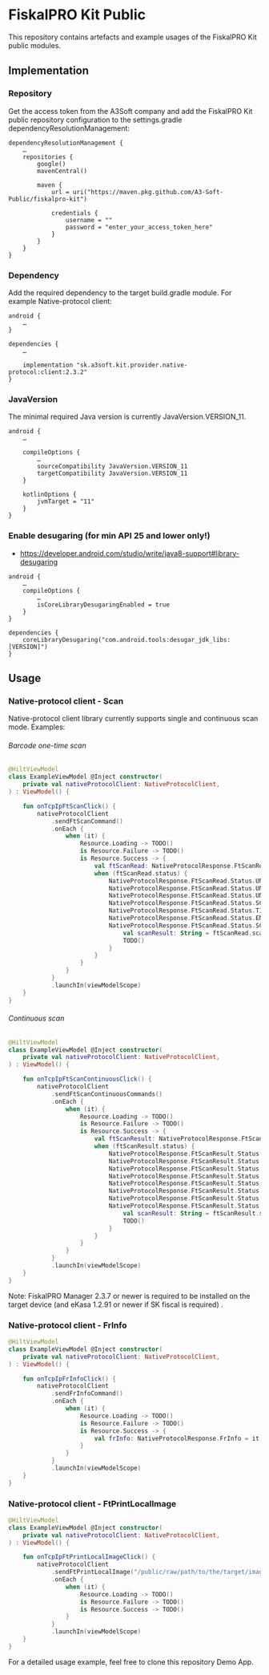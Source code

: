 # FiskalPRO Kit Public

This repository contains artefacts and example usages of the FiskalPRO Kit public modules.

## Implementation

### Repository

Get the access token from the A3Soft company and add the FiskalPRO Kit public repository configuration to the settings.gradle dependencyResolutionManagement:

```
dependencyResolutionManagement {
    …
    repositories {
        google()
        mavenCentral()

        maven {
            url = uri("https://maven.pkg.github.com/A3-Soft-Public/fiskalpro-kit")

            credentials {
                username = ""
                password = "enter_your_access_token_here"
            }
        }
    }
}
```

### Dependency

Add the required dependency to the target build.gradle module. For example Native-protocol client:

```
android {
    …
}

dependencies {
    …

    implementation "sk.a3soft.kit.provider.native-protocol:client:2.3.2"
}
```

### JavaVersion

The minimal required Java version is currently JavaVersion.VERSION_11.

```
android {
    …

    compileOptions {
        …
        sourceCompatibility JavaVersion.VERSION_11
        targetCompatibility JavaVersion.VERSION_11
    }

    kotlinOptions {
        jvmTarget = "11"
    }
}

```


### Enable desugaring (for min API 25 and lower only!)

* https://developer.android.com/studio/write/java8-support#library-desugaring

```
android {
    …
    compileOptions {
        …
        isCoreLibraryDesugaringEnabled = true
    }
}

dependencies {
    coreLibraryDesugaring("com.android.tools:desugar_jdk_libs:[VERSION]")
}
```

## Usage

### Native-protocol client - Scan 

Native-protocol client library currently supports single and continuous scan mode. Examples:

###### Barcode one-time scan

```kotlin
@HiltViewModel
class ExampleViewModel @Inject constructor(
    private val nativeProtocolClient: NativeProtocolClient,
) : ViewModel() {

    fun onTcpIpFtScanClick() {
        nativeProtocolClient
            .sendFtScanCommand()
            .onEach {
                when (it) {
                    Resource.Loading -> TODO()
                    is Resource.Failure -> TODO()
                    is Resource.Success -> {
                        val ftScanRead: NativeProtocolResponse.FtScanRead = it.data
                        when (ftScanRead.status) {
                            NativeProtocolResponse.FtScanRead.Status.UNKNOWN -> TODO()
                            NativeProtocolResponse.FtScanRead.Status.UNSUPPORTED_MODE -> TODO()
                            NativeProtocolResponse.FtScanRead.Status.UNSUPPORTED_CAMERA -> TODO()
                            NativeProtocolResponse.FtScanRead.Status.SCAN_ERROR -> TODO()
                            NativeProtocolResponse.FtScanRead.Status.TIMEOUT -> TODO()
                            NativeProtocolResponse.FtScanRead.Status.ENDED_BY_USER -> TODO()
                            NativeProtocolResponse.FtScanRead.Status.SCANNED -> {
                                val scanResult: String = ftScanRead.scanResult
                                TODO()
                            }
                        }
                    }
                }
            }
            .launchIn(viewModelScope)
    }
}
```

###### Continuous scan

```kotlin
@HiltViewModel
class ExampleViewModel @Inject constructor(
    private val nativeProtocolClient: NativeProtocolClient,
) : ViewModel() {

    fun onTcpIpFtScanContinuousClick() {
        nativeProtocolClient
            .sendFtScanContinuousCommands()
            .onEach {
                when (it) {
                    Resource.Loading -> TODO()
                    is Resource.Failure -> TODO()
                    is Resource.Success -> {
                        val ftScanResult: NativeProtocolResponse.FtScanResult = it.data
                        when (ftScanResult.status) {
                            NativeProtocolResponse.FtScanResult.Status.UNKNOWN -> TODO()
                            NativeProtocolResponse.FtScanResult.Status.UNSUPPORTED_CAMERA -> TODO()
                            NativeProtocolResponse.FtScanResult.Status.SCAN_ERROR -> TODO()
                            NativeProtocolResponse.FtScanResult.Status.TIMEOUT -> TODO()
                            NativeProtocolResponse.FtScanResult.Status.ENDED_BY_USER -> TODO()
                            NativeProtocolResponse.FtScanResult.Status.SCANNER_NOT_OPENED -> TODO()
                            NativeProtocolResponse.FtScanResult.Status.NEW_DATA_NOT_AVAILABLE -> TODO()
                            NativeProtocolResponse.FtScanResult.Status.SCANNED -> {
                                val scanResult: String = ftScanResult.scanResult
                                TODO()
                            }
                        }
                    }
                }
            }
            .launchIn(viewModelScope)
    }
}
```

Note: FiskalPRO Manager 2.3.7 or newer is required to be installed on the target device (and eKasa 1.2.91 or newer if SK fiscal is required) .

### Native-protocol client - FrInfo

```kotlin
@HiltViewModel
class ExampleViewModel @Inject constructor(
    private val nativeProtocolClient: NativeProtocolClient,
) : ViewModel() {

    fun onTcpIpFrInfoClick() {
        nativeProtocolClient
            .sendFrInfoCommand()
            .onEach {
                when (it) {
                    Resource.Loading -> TODO()
                    is Resource.Failure -> TODO()
                    is Resource.Success -> {
                        val frInfo: NativeProtocolResponse.FrInfo = it.data
                    }
                }
            }
            .launchIn(viewModelScope)
    }
}
```

### Native-protocol client - FtPrintLocalImage

```kotlin
@HiltViewModel
class ExampleViewModel @Inject constructor(
    private val nativeProtocolClient: NativeProtocolClient,
) : ViewModel() {

    fun onTcpIpFtPrintLocalImageClick() {
        nativeProtocolClient
            .sendFtPrintLocalImage("/public/raw/path/to/the/target/image.extension")
            .onEach {
                when (it) {
                    Resource.Loading -> TODO()
                    is Resource.Failure -> TODO()
                    is Resource.Success -> TODO()
                }
            }
            .launchIn(viewModelScope)
    }
}
```

For a detailed usage example, feel free to clone this repository Demo App.

